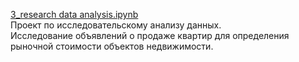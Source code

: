 
[3]: https://github.com/ponandrew100/y_praktikum/blob/master/3_research%20data%20analysis.ipynb  

[3_research data analysis.ipynb][3]  
Проект по исследовательскому анализу данных.  
Исследование объявлений о продаже квартир для определения рыночной стоимости объектов недвижимости.
